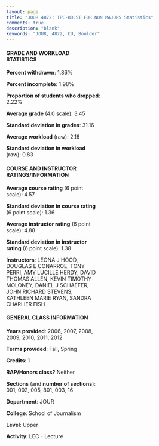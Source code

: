 ```yaml
---
layout: page
title: "JOUR 4872: TPC-BDCST FOR NON MAJORS Statistics"
comments: true
description: "blank"
keywords: "JOUR, 4872, CU, Boulder"
--- 
```

<head>
<script src="https://ajax.googleapis.com/ajax/libs/jquery/2.1.3/jquery.min.js"></script>
<script src="https://dl.dropboxusercontent.com/s/pc42nxpaw1ea4o9/highcharts.js?dl=0"></script>
<!-- <script src="../assets/js/highcharts.js"></script> -->
<style type="text/css">@font-face {
	font-family: "Bebas Neue";
	src: url(https://www.filehosting.org/file/details/544349/BebasNeue%20Regular.otf) format("opentype");
	}
	h1.Bebas { 
		font-family: "Bebas Neue", Verdana, Tahoma;
	}
</style>
</head>
<body>
	<div id="container" style="float: right; width: 45%; height: 88%; margin-left: 2.5%; margin-right: 2.5%;"></div>
	<script language="JavaScript">
		$(document).ready(function() {
		var chart = {type: 'column'};
		var title = {text: 'Grade Distribution'};
		var xAxis = {categories: ['A','B','C','D','F'],crosshair: true};
		var yAxis = {min: 0,title: {text: 'Percentage'}};
		var tooltip = {headerFormat: '<center><b><span style="font-size:20px">{point.key}</span></b></center>',
		               pointFormat: '<td style="padding:0"><b>{point.y:.1f}%</b></td>',
		               footerFormat: '</table>',shared: true,useHTML: true};
		var plotOptions = {column: {pointPadding: 0.0,borderWidth: 0}};  
		var credits = {enabled: false};var series= [{name: 'Percent',data: [59.62,33.33,6.1,0.0,0.94,]}];
		var json = {};
		json.chart = chart;
		json.title = title;
		json.tooltip = tooltip;
		json.xAxis = xAxis;
		json.yAxis = yAxis;  
		json.series = series;
		json.plotOptions = plotOptions;  
		json.credits = credits;
		$('#container').highcharts(json);
	});
	</script>
</body>
			   
#### GRADE AND WORKLOAD STATISTICS

**Percent withdrawn**: 1.86%

**Percent incomplete**: 1.98%

**Proportion of students who dropped**: 2.22%

**Average grade** (4.0 scale): 3.45

**Standard deviation in grades**: 31.16

**Average workload** (raw): 2.16

**Standard deviation in workload** (raw): 0.83

#### COURSE AND INSTRUCTOR RATINGS/INFORMATION

**Average course rating** (6 point scale): 4.57

**Standard deviation in course rating** (6 point scale): 1.36

**Average instructor rating** (6 point scale): 4.88

**Standard deviation in instructor rating** (6 point scale): 1.38

**Instructors**: LEONA J HOOD, DOUGLAS E CONARROE, TONY PERRI, AMY LUCILLE HERDY, DAVID THOMAS ALLEN, KEVIN TIMOTHY MOLONEY, DANIEL J SCHAEFER, JOHN RICHARD STEVENS, KATHLEEN MARIE RYAN, SANDRA CHARLIER FISH

#### GENERAL CLASS INFORMATION

**Years provided**: 2006, 2007, 2008, 2009, 2010, 2011, 2012

**Terms provided**: Fall, Spring

**Credits**: 1

**RAP/Honors class?** Neither

**Sections** (and **number of sections**): 001, 002, 005, 801, 003, 16

**Department**: JOUR

**College**: School of Journalism

**Level**: Upper

**Activity**: LEC - Lecture